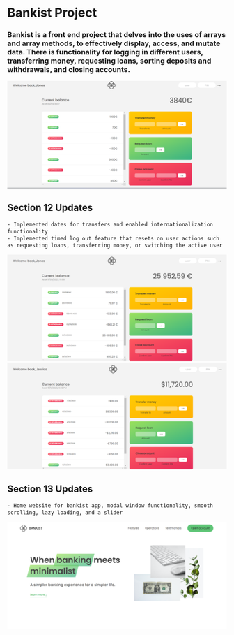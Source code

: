 # Bankist Project

### Bankist is a front end project that delves into the uses of arrays and array methods, to effectively display, access, and mutate data. There is functionality for logging in different users, transferring money, requesting loans, sorting deposits and withdrawals, and closing accounts.

<img src = bankist.png>

## Section 12 Updates

    - Implemented dates for transfers and enabled internationalization functionality
    - Implemented timed log out feature that resets on user actions such as requesting loans, transferring money, or switching the active user

<img src = bankist12.png>
<img src = bankist12-2.png>

## Section 13 Updates

    - Home website for bankist app, modal window functionality, smooth scrolling, lazy loading, and a slider

<img src = bankist13.png>

